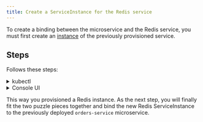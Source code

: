 ```yaml
---
title: Create a ServiceInstance for the Redis service
---
```


To create a binding between the microservice and the Redis service, you must first create an [instance](https://svc-cat.io/docs/walkthrough/#step-4---creating-a-new-serviceinstance) of the previously provisioned service.

## Steps

Follows these steps:

<div tabs name="steps" group="create-redis-instance">
  <details>
  <summary label="kubectl">
  kubectl
  </summary>

1. Create a [ServiceInstance CR](https://svc-cat.io/docs/walkthrough/#step-4---creating-a-new-serviceinstance). You will provision the [Redis](https://redis.io/) service with its `micro` plan:

   ```yaml
   cat <<EOF | kubectl apply -f -
   apiVersion: servicecatalog.k8s.io/v1beta1
   kind: ServiceInstance
   metadata:
     name: redis-service
     namespace: orders-service
   spec:
     serviceClassExternalName: redis
     servicePlanExternalName: micro
     parameters:
       imagePullPolicy: Always
   EOF
   ```

2. Check that the ServiceInstance CR was created. This is indicated by the last condition in the CR status being `Ready True`:

   ```bash
   kubectl get serviceinstance redis-service -n orders-service -o=jsonpath="{range .status.conditions[*]}{.type}{'\t'}{.status}{'\n'}{end}"
   ```

    </details>
    <details>
    <summary label="console-ui">
    Console UI
    </summary>

1. In the left navigation panel, go to **Service Management** > **Catalog**.

2. Switch to the **Add-Ons** tab and select **[Experimental] Redis**.

 > **TIP:** You can also use the search bar in the upper right corner of the Console UI to find the service.

3. Select **Add** to provision Redis and create its instance in the `orders-service` Namespace.

4. Change the **Name** to `redis-service` to match the name of the service, leave `micro` in the **Plan** drop-down list, and set **Image pull policy** to `Always`.

5. Select **Create** to confirm the changes.

You will be redirected to the **Service Management** > **Instances** > **redis-service** view. Wait until the status of the instance changes from `PROVISIONING` to `RUNNING`.

    </details>
</div>

This way you provisioned a Redis instance. As the next step, you will finally fit the two puzzle pieces together and bind the new Redis ServiceInstance to the previously deployed `orders-service` microservice.

